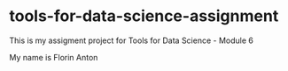 # tools-for-data-science-assignment
This is my assigment project for Tools for Data Science - Module  6

My name is Florin Anton

